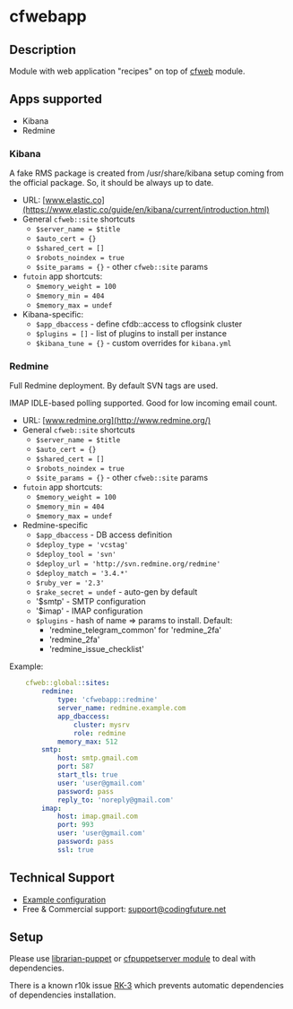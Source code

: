 # cfwebapp

## Description

Module with web application "recipes" on top of [cfweb](https://github.com/codingfuture/puppet-cfweb) module.

## Apps supported

* Kibana
* Redmine

### Kibana

A fake RMS package is created from /usr/share/kibana setup coming from the official package. So, it should be
always up to date.

* URL: [www.elastic.co](https://www.elastic.co/guide/en/kibana/current/introduction.html)
* General `cfweb::site` shortcuts
    * `$server_name = $title`
    * `$auto_cert = {}`
    * `$shared_cert = []`
    * `$robots_noindex = true`
    * `$site_params = {}` - other `cfweb::site` params
* `futoin` app shortcuts:
    * `$memory_weight = 100`
    * `$memory_min = 404`
    * `$memory_max = undef`
* Kibana-specific:
    * `$app_dbaccess` - define cfdb::access to cflogsink cluster
    * `$plugins = []` - list of plugins to install per instance
    * `$kibana_tune = {}` - custom overrides for `kibana.yml`


### Redmine

Full Redmine deployment. By default SVN tags are used.

IMAP IDLE-based polling supported. Good for low incoming email count.

* URL: [www.redmine.org](http://www.redmine.org/)
* General `cfweb::site` shortcuts
    * `$server_name = $title`
    * `$auto_cert = {}`
    * `$shared_cert = []`
    * `$robots_noindex = true`
    * `$site_params = {}` - other `cfweb::site` params
* `futoin` app shortcuts:
    * `$memory_weight = 100`
    * `$memory_min = 404`
    * `$memory_max = undef`
* Redmine-specific
    * `$app_dbaccess` - DB access definition
    * `$deploy_type = 'vcstag'`
    * `$deploy_tool = 'svn'`
    * `$deploy_url = 'http://svn.redmine.org/redmine'`
    * `$deploy_match = '3.4.*'`
    * `$ruby_ver = '2.3'`
    * `$rake_secret = undef` - auto-gen by default
    * '$smtp' - SMTP configuration
    * '$imap' - IMAP configuration
    * `$plugins` - hash of name => params to install. Default:
        * 'redmine_telegram_common' for 'redmine_2fa'
        * 'redmine_2fa'
        * 'redmine_issue_checklist'

Example:

```yaml
    cfweb::global::sites:
        redmine:
            type: 'cfwebapp::redmine'
            server_name: redmine.example.com
            app_dbaccess:
                cluster: mysrv
                role: redmine
            memory_max: 512
        smtp:
            host: smtp.gmail.com
            port: 587
            start_tls: true
            user: 'user@gmail.com'
            password: pass
            reply_to: 'noreply@gmail.com'
        imap:
            host: imap.gmail.com
            port: 993
            user: 'user@gmail.com'
            password: pass
            ssl: true
```


## Technical Support

* [Example configuration](https://github.com/codingfuture/puppet-test)
* Free & Commercial support: [support@codingfuture.net](mailto:support@codingfuture.net)

## Setup

Please use [librarian-puppet](https://rubygems.org/gems/librarian-puppet/) or
[cfpuppetserver module](https://forge.puppetlabs.com/codingfuture/cfpuppetserver) to deal with dependencies.

There is a known r10k issue [RK-3](https://tickets.puppetlabs.com/browse/RK-3) which prevents
automatic dependencies of dependencies installation.
